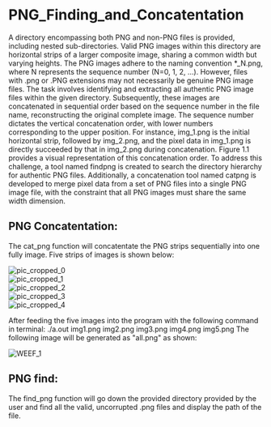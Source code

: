 # PNG_Finding_and_Concatentation
A directory encompassing both PNG and non-PNG files is provided, including nested sub-directories. Valid PNG images within this directory are horizontal strips of a larger composite image, sharing a common width but varying heights. The PNG images adhere to the naming convention *_N.png, where N represents the sequence number (N=0, 1, 2, ...). However, files with .png or .PNG extensions may not necessarily be genuine PNG image files. The task involves identifying and extracting all authentic PNG image files within the given directory. Subsequently, these images are concatenated in sequential order based on the sequence number in the file name, reconstructing the original complete image. The sequence number dictates the vertical concatenation order, with lower numbers corresponding to the upper position. For instance, img_1.png is the initial horizontal strip, followed by img_2.png, and the pixel data in img_1.png is directly succeeded by that in img_2.png during concatenation. Figure 1.1 provides a visual representation of this concatenation order. To address this challenge, a tool named findpng is created to search the directory hierarchy for authentic PNG files. Additionally, a concatenation tool named catpng is developed to merge pixel data from a set of PNG files into a single PNG image file, with the constraint that all PNG images must share the same width dimension.

## PNG Concatentation:
The cat_png function will concatentate the PNG strips sequentially into one fully image. Five strips of images is shown below: 

![pic_cropped_0](https://github.com/Max00358/PNG_Finding_and_Concatentation/assets/125518862/346bbe3b-fdc9-451b-bdba-f8274ba44c4f) \
![pic_cropped_1](https://github.com/Max00358/PNG_Finding_and_Concatentation/assets/125518862/0e2d8110-5d37-4800-ae64-991ccb57dab2) \
![pic_cropped_2](https://github.com/Max00358/PNG_Finding_and_Concatentation/assets/125518862/5294b576-eedc-4118-8383-54917f967647) \
![pic_cropped_3](https://github.com/Max00358/PNG_Finding_and_Concatentation/assets/125518862/8c4550d3-743f-4b5b-879b-cece36864cc9) \
![pic_cropped_4](https://github.com/Max00358/PNG_Finding_and_Concatentation/assets/125518862/82be959e-bc68-4335-b37f-adff769abaad) 

After feeding the five images into the program with the following command in terminal: ./a.out img1.png img2.png img3.png img4.png img5.png
The following image will be generated as "all.png" as shown: 

![WEEF_1](https://github.com/Max00358/PNG_Finding_and_Concatentation/assets/125518862/483b5d2d-3d83-4dbb-9902-8da949c360af)

## PNG find:
The find_png function will go down the provided directory provided by the user and find all the valid, uncorrupted .png files and display the path of the file. 

